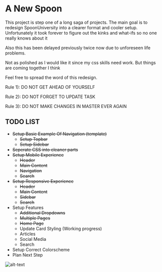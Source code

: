 # A New Spoon

This project is step one of a long saga of projects. The main goal is to redesign SpoonUniversity into a clearer format and cooler setup.
Unfortunately it took forever to figure out the kinks and what-ifs so no one really knows about it

Also this has been delayed previously twice now due to unforeseen life problems.

Not as polished as I would like it since my css skills need work. But things are coming together I think

Feel free to spread the word of this redesign.

Rule 1): DO NOT GET AHEAD OF YOURSELF

Rule 2): DO NOT FORGET TO UPDATE TASK

Rule 3): DO NOT MAKE CHANGES IN MASTER EVER AGAIN

## TODO LIST

- ~~Setup Basic Example Of Navigation (template)~~
  - ~~Setup Topbar~~
  - ~~Setup Sidebar~~
- ~~Seperate CSS into cleaner parts~~
- ~~Setup Mobile Experience~~
  - ~~Header~~
  - ~~Main Content~~
  - ~~Navigation~~
  - ~~Search~~
- ~~Setup Responsive Experience~~
  - ~~Header~~
  - ~~Main Content~~
  - ~~Sidebar~~
  - ~~Search~~
- Setup Features
  - ~~Additional Dropdowns~~
  - ~~Multiple Pages~~
  - ~~Home Page~~
  - Update Card Styling (Working progress)
  - Articles
  - Social Media
  - Search
- Setup Correct Colorscheme
- Plan Next Step

![alt-text](https://lolzombie.com/wp-content/uploads/2013/06/solo-chewie.jpg)
